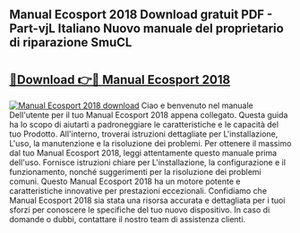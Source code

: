 ## Manual Ecosport 2018 Download gratuit PDF - Part-vjL Italiano Nuovo manuale del proprietario di riparazione SmuCL

# <h2><a href="http://dfble2.blite.top/?on=Manual+Ecosport+2018">🔗Download 👉🔴 Manual Ecosport 2018</a></h2>

[![Manual Ecosport 2018 download](https://i.imgur.com/lujVjoI.png)](http://dfble2.blite.top/?on=Manual+Ecosport+2018)
Ciao e benvenuto nel manuale Dell'utente per il tuo Manual Ecosport 2018 appena collegato. Questa guida ha lo scopo di aiutarti a padroneggiare le caratteristiche e le capacità del tuo Prodotto. All'interno, troverai istruzioni dettagliate per L'installazione, L'uso, la manutenzione e la risoluzione dei problemi. Per ottenere il massimo dal tuo Manual Ecosport 2018, leggi attentamente questo manuale prima dell'uso. Fornisce istruzioni chiare per L'installazione, la configurazione e il funzionamento, nonché suggerimenti per la risoluzione dei problemi comuni. Questo Manual Ecosport 2018 ha un motore potente e caratteristiche innovative per prestazioni eccezionali. Confidiamo che Manual Ecosport 2018 sia stata una risorsa accurata e dettagliata per i tuoi sforzi per conoscere le specifiche del tuo nuovo dispositivo. In caso di domande o dubbi, contattare il nostro team di assistenza clienti.

